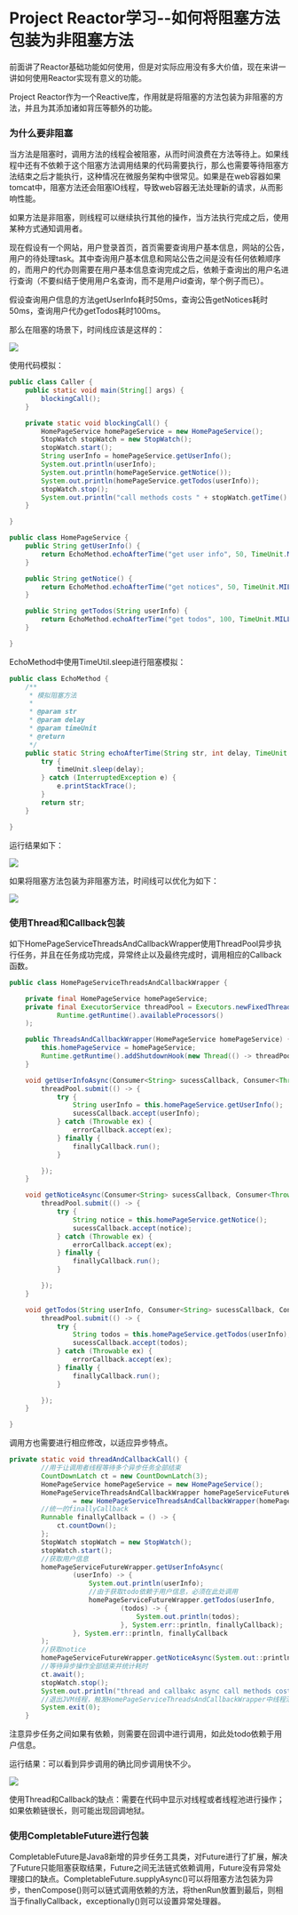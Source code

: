 # Project Reactor学习--如何将阻塞方法包装为非阻塞方法

前面讲了Reactor基础功能如何使用，但是对实际应用没有多大价值，现在来讲一讲如何使用Reactor实现有意义的功能。

Project Reactor作为一个Reactive库，作用就是将阻塞的方法包装为非阻塞的方法，并且为其添加诸如背压等额外的功能。

### 为什么要非阻塞

当方法是阻塞时，调用方法的线程会被阻塞，从而时间浪费在方法等待上。如果线程中还有不依赖于这个阻塞方法调用结果的代码需要执行，那么也需要等待阻塞方法结束之后才能执行，这种情况在微服务架构中很常见。如果是在web容器如果tomcat中，阻塞方法还会阻塞IO线程，导致web容器无法处理新的请求，从而影响性能。

如果方法是非阻塞，则线程可以继续执行其他的操作，当方法执行完成之后，使用某种方式通知调用者。

现在假设有一个网站，用户登录首页，首页需要查询用户基本信息，网站的公告，用户的待处理task。其中查询用户基本信息和网站公告之间是没有任何依赖顺序的，而用户的代办则需要在用户基本信息查询完成之后，依赖于查询出的用户名进行查询（不要纠结于使用用户名查询，而不是用户id查询，举个例子而已）。

假设查询用户信息的方法getUserInfo耗时50ms，查询公告getNotices耗时50ms，查询用户代办getTodos耗时100ms。

那么在阻塞的场景下，时间线应该是这样的：

![](/assets/blocking-method-timeline.png)

使用代码模拟：

```java
public class Caller {
    public static void main(String[] args) {
        blockingCall();
    }

    private static void blockingCall() {
        HomePageService homePageService = new HomePageService();
        StopWatch stopWatch = new StopWatch();
        stopWatch.start();
        String userInfo = homePageService.getUserInfo();
        System.out.println(userInfo);
        System.out.println(homePageService.getNotice());
        System.out.println(homePageService.getTodos(userInfo));
        stopWatch.stop();
        System.out.println("call methods costs " + stopWatch.getTime() + " mills");
    }

}
```

```java
public class HomePageService {
    public String getUserInfo() {
        return EchoMethod.echoAfterTime("get user info", 50, TimeUnit.MILLISECONDS);
    }

    public String getNotice() {
        return EchoMethod.echoAfterTime("get notices", 50, TimeUnit.MILLISECONDS);
    }

    public String getTodos(String userInfo) {
        return EchoMethod.echoAfterTime("get todos", 100, TimeUnit.MILLISECONDS);
    }

}
```

EchoMethod中使用TimeUtil.sleep进行阻塞模拟：

```java
public class EchoMethod {
    /**
     * 模拟阻塞方法
     *
     * @param str
     * @param delay
     * @param timeUnit
     * @return
     */
    public static String echoAfterTime(String str, int delay, TimeUnit timeUnit) {
        try {
            timeUnit.sleep(delay);
        } catch (InterruptedException e) {
            e.printStackTrace();
        }
        return str;
    }

}
```

运行结果如下：

![](/assets/blocking-call-cost-time.png)

如果将阻塞方法包装为非阻塞方法，时间线可以优化为如下：

![](/assets/async-methods-timeline.png)

### 使用Thread和Callback包装

如下HomePageServiceThreadsAndCallbackWrapper使用ThreadPool异步执行任务，并且在任务成功完成，异常终止以及最终完成时，调用相应的Callback函数。

```java
public class HomePageServiceThreadsAndCallbackWrapper {

    private final HomePageService homePageService;
    private final ExecutorService threadPool = Executors.newFixedThreadPool(
            Runtime.getRuntime().availableProcessors()
    );

    public ThreadsAndCallbackWrapper(HomePageService homePageService) {
        this.homePageService = homePageService;
        Runtime.getRuntime().addShutdownHook(new Thread(() -> threadPool.shutdownNow()));
    }

    void getUserInfoAsync(Consumer<String> sucessCallback, Consumer<Throwable> errorCallback, Runnable finallyCallback) {
        threadPool.submit(() -> {
            try {
                String userInfo = this.homePageService.getUserInfo();
                sucessCallback.accept(userInfo);
            } catch (Throwable ex) {
                errorCallback.accept(ex);
            } finally {
                finallyCallback.run();
            }

        });
    }

    void getNoticeAsync(Consumer<String> sucessCallback, Consumer<Throwable> errorCallback, Runnable finallyCallback) {
        threadPool.submit(() -> {
            try {
                String notice = this.homePageService.getNotice();
                sucessCallback.accept(notice);
            } catch (Throwable ex) {
                errorCallback.accept(ex);
            } finally {
                finallyCallback.run();
            }

        });
    }

    void getTodos(String userInfo, Consumer<String> sucessCallback, Consumer<Throwable> errorCallback, Runnable finallyCallback) {
        threadPool.submit(() -> {
            try {
                String todos = this.homePageService.getTodos(userInfo);
                sucessCallback.accept(todos);
            } catch (Throwable ex) {
                errorCallback.accept(ex);
            } finally {
                finallyCallback.run();
            }

        });
    }

}
```

调用方也需要进行相应修改，以适应异步特点。

```java
private static void threadAndCallbackCall() {
        //用于让调用者线程等待多个异步任务全部结束
        CountDownLatch ct = new CountDownLatch(3);
        HomePageService homePageService = new HomePageService();
        HomePageServiceThreadsAndCallbackWrapper homePageServiceFutureWrapper
                = new HomePageServiceThreadsAndCallbackWrapper(homePageService);
        //统一的finallyCallback
        Runnable finallyCallback = () -> {
            ct.countDown();
        };
        StopWatch stopWatch = new StopWatch();
        stopWatch.start();
        //获取用户信息
        homePageServiceFutureWrapper.getUserInfoAsync(
                (userInfo) -> {
                    System.out.println(userInfo);
                    //由于获取todo依赖于用户信息，必须在此处调用
                    homePageServiceFutureWrapper.getTodos(userInfo,
                            (todos) -> {
                                System.out.println(todos);
                            }, System.err::println, finallyCallback);
                }, System.err::println, finallyCallback
        );
        //获取notice
        homePageServiceFutureWrapper.getNoticeAsync(System.out::println, System.err::println, finallyCallback);
        //等待异步操作全部结束并统计耗时
        ct.await();
        stopWatch.stop();
        System.out.println("thread and callbakc async call methods costs " + stopWatch.getTime() + " mills");
        //退出JVM线程，触发HomePageServiceThreadsAndCallbackWrapper中线程池的shutdownHook
        System.exit(0);
    }
```

注意异步任务之间如果有依赖，则需要在回调中进行调用，如此处todo依赖于用户信息。

运行结果：可以看到异步调用的确比同步调用快不少。

![](/assets/threadAndCallbackCall.png)

使用Thread和Callback的缺点：需要在代码中显示对线程或者线程池进行操作；如果依赖链很长，则可能出现回调地狱。

### 使用CompletableFuture进行包装

CompletableFuture是Java8新增的异步任务工具类，对Future进行了扩展，解决了Future只能阻塞获取结果，Future之间无法链式依赖调用，Future没有异常处理接口的缺点。CompletableFuture.supplyAsync\(\)可以将阻塞方法包装为异步，thenCompose\(\)则可以链式调用依赖的方法，将thenRun放置到最后，则相当于finallyCallback，exceptionally\(\)则可以设置异常处理器。



